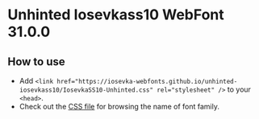 # Unhinted Iosevkass10 WebFont 31.0.0

## How to use

- Add `<link href="https://iosevka-webfonts.github.io/unhinted-iosevkass10/IosevkaSS10-Unhinted.css" rel="stylesheet" />` to your `<head>`.
- Check out the [CSS file](./IosevkaSS10-Unhinted.css) for browsing the name of font family.
